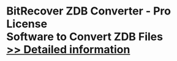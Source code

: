 # BitRecover ZDB Converter - Pro License<br />Software to Convert ZDB Files<br />[>> Detailed information](https://secure.shareit.com/shareit/product.html?productid=300945056&affiliateid=200057808)